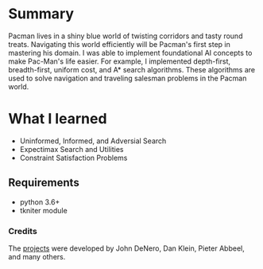 # Summary
Pacman lives in a shiny blue world of twisting corridors and tasty round treats. Navigating this world efficiently will be Pacman's first step in mastering his domain. I was able to implement foundational AI concepts to make Pac-Man's life easier. For example, I implemented depth-first, breadth-first, uniform cost, and A* search algorithms. These algorithms are used to solve navigation and traveling salesman problems in the Pacman world.

# What I learned
- Uninformed, Informed, and Adversial Search
- Expectimax Search and Utilities
- Constraint Satisfaction Problems

## Requirements
- python 3.6+
- tkniter module

### Credits
The [projects](https://inst.eecs.berkeley.edu/~cs188/sp19/) were developed by John DeNero, Dan Klein, Pieter Abbeel, and many others.
